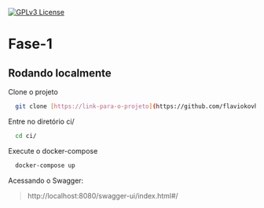 [![GPLv3 License](https://img.shields.io/badge/License-GPL%20v3-yellow.svg)](https://opensource.org/licenses/)

# Fase-1

## Rodando localmente

Clone o projeto
```bash
  git clone [https://link-para-o-projeto](https://github.com/flaviokovhub/tech-challenge.git)
```
Entre no diretório ci/

```bash
  cd ci/
```
Execute o docker-compose

```bash
  docker-compose up
```
Acessando o Swagger:
> http://localhost:8080/swagger-ui/index.html#/
